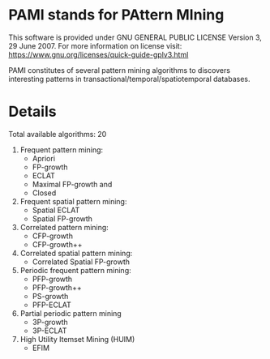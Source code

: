 # PAMI stands for PAttern MIning

This software is provided under GNU GENERAL PUBLIC LICENSE Version 3, 29 June 2007. For more information on license visit: https://www.gnu.org/licenses/quick-guide-gplv3.html

PAMI constitutes of several pattern mining algorithms to discovers interesting patterns in transactional/temporal/spatiotemporal databases.

# Details 
Total available algorithms: 20

1. Frequent pattern mining: 
   - Apriori
   - FP-growth
   - ECLAT
   - Maximal FP-growth and 
   - Closed
2. Frequent spatial pattern mining: 
   - Spatial ECLAT
   - Spatial FP-growth
3. Correlated pattern mining: 
   - CFP-growth
   - CFP-growth++
4. Correlated spatial pattern mining: 
   - Correlated Spatial FP-growth
5. Periodic frequent pattern mining: 
   - PFP-growth
   - PFP-growth++
   - PS-growth
   - PFP-ECLAT
6. Partial periodic pattern mining
   - 3P-growth
   - 3P-ECLAT
7. High Utility Itemset Mining (HUIM)
   - EFIM
